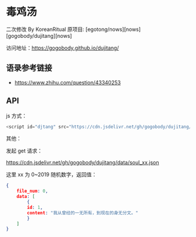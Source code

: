 # 毒鸡汤

二次修改 By KoreanRitual
原项目:
[egotong/nows][nows]
[gogobody/dujitang][nows]

访问地址：<https://gogobody.github.io/dujitang/>

## 语录参考链接

- <https://www.zhihu.com/question/43340253>

## API
js 方式：
```javascript
<script id="djtang" src="https://cdn.jsdelivr.net/gh/gogobody/dujitang/api.min.js" data-tag="span" defer></script>
```

其他：

发起 get 请求：

https://cdn.jsdelivr.net/gh/gogobody/dujitang/data/soul_xx.json

这里 xx 为 0~2019 随机数字，返回值：
```json
{
    file_num: 0,
    data: [
        {
        id: 1,
        content: "我从曾经的一无所有，到现在的身无分文。"
        }
    ]
}
```
